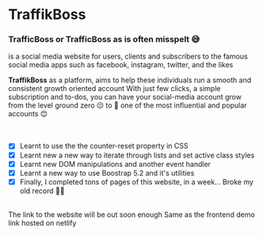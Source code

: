 # TraffikBoss

### TrafficBoss or TrafficBoss as is often misspelt 😅
is a social media website for users, clients and subscribers to the famous social media apps such as facebook, instagram, twitter, and the likes

**TraffikBoss** as a platform, aims to help these individuals run a smooth and consistent growth oriented account
With just few clicks, a simple subscription and to-dos, you can have your social-media account grow from the level ground zero 😔 to :rocket: one of the most influential and popular accounts :blush:
 <br><br><br>

- [x] Learnt to use the the counter-reset property in CSS
- [x] Learnt new a new way to iterate through lists and set active class styles
- [x] Learnt new DOM manipulations and another event handler
- [x] Learnt a new way to use Boostrap 5.2 and it's utilities
- [x] Finally, I completed tons of pages of this website, in a week... Broke my old record 🤫🤗

<br>
The link to the website will be out soon enough
Same as the frontend demo link hosted on netlify
